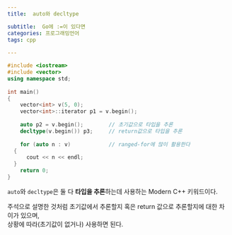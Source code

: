 ```yaml
---
title:  auto와 decltype

subtitle:  Go에 :=이 있다면
categories: 프로그래밍언어 
tags: cpp
 
---
```


  
  
```cpp  
#include <iostream>  
#include <vector>  
using namespace std;  
  
int main()  
{  
	vector<int> v(5, 0);  
	vector<int>::iterator p1 = v.begin();  
  
	auto p2 = v.begin();    	// 초기값으로 타입을 추론  
	decltype(v.begin()) p3;   	// return값으로 타입을 추론  
  
	for (auto n : v)    		// ranged-for에 많이 활용한다  
  {  
	  cout << n << endl;  
  }  
	return 0;  
}  
```  
  
`auto`와 `decltype`은 둘 다 **타입을 추론**하는데 사용하는 Modern C++ 키워드이다.  
  
주석으로 설명한 것처럼 초기값에서 추론할지 혹은 return 값으로 추론할지에 대한 차이가 있으며,  
상황에 따라(초기값이 없거나) 사용하면 된다.  
